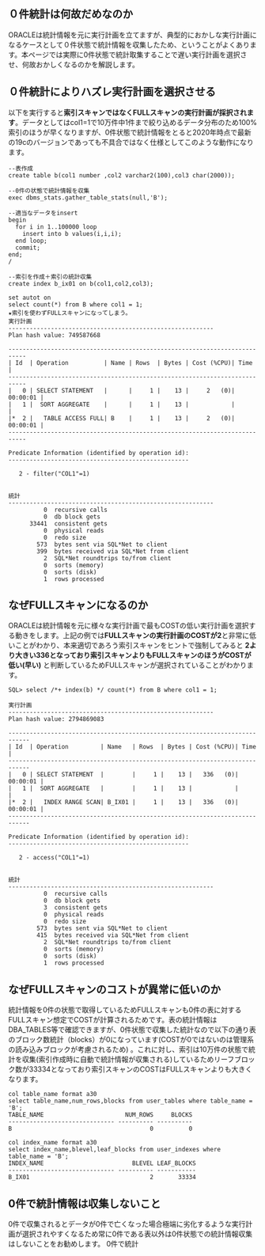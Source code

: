 ## ０件統計は何故だめなのか

ORACLEは統計情報を元に実行計画を立てますが、典型的におかしな実行計画になるケースとして０件状態で統計情報を収集したため、ということがよくあります。本ページでは実際に0件状態で統計取集することで遅い実行計画を選択させ、何故おかしくなるのかを解説します。


## ０件統計によりハズレ実行計画を選択させる
以下を実行すると**索引スキャンではなくFULLスキャンの実行計画が採択されます**。データとしてはcol1=1で10万件中1件まで絞り込めるデータ分布のため100%索引のほうが早くなりますが、0件状態で統計情報をとると2020年時点で最新の19cのバージョンであっても不具合ではなく仕様としてこのような動作になります。

    --表作成
    create table b(col1 number ,col2 varchar2(100),col3 char(2000));
    
    --0件の状態で統計情報を収集
    exec dbms_stats.gather_table_stats(null,'B');
    
    --適当なデータをinsert
    begin
      for i in 1..100000 loop
        insert into b values(i,i,i);
      end loop;
      commit;
    end;
    /
    
    --索引を作成＋索引の統計収集
    create index b_ix01 on b(col1,col2,col3);
    
    set autot on
    select count(*) from B where col1 = 1;
    ★索引を使わずFULLスキャンになってしまう。
    実行計画
    ----------------------------------------------------------
    Plan hash value: 749587668
    
    ---------------------------------------------------------------------------
    | Id  | Operation          | Name | Rows  | Bytes | Cost (%CPU)| Time     |
    ---------------------------------------------------------------------------
    |   0 | SELECT STATEMENT   |      |     1 |    13 |     2   (0)| 00:00:01 |
    |   1 |  SORT AGGREGATE    |      |     1 |    13 |            |          |
    |*  2 |   TABLE ACCESS FULL| B    |     1 |    13 |     2   (0)| 00:00:01 |
    ---------------------------------------------------------------------------
    
    Predicate Information (identified by operation id):
    ---------------------------------------------------
    
       2 - filter("COL1"=1)
    
    
    統計
    ----------------------------------------------------------
              0  recursive calls
              0  db block gets
          33441  consistent gets
              0  physical reads
              0  redo size
            573  bytes sent via SQL*Net to client
            399  bytes received via SQL*Net from client
              2  SQL*Net roundtrips to/from client
              0  sorts (memory)
              0  sorts (disk)
              1  rows processed


## なぜFULLスキャンになるのか

ORACLEは統計情報を元に様々な実行計画で最もCOSTの低い実行計画を選択する動きをします。上記の例では**FULLスキャンの実行計画のCOSTが2**と非常に低いことがわかり、本来適切であろう索引スキャンをヒントで強制してみると **2より大きい336となっており索引スキャンよりもFULLスキャンのほうがCOSTが低い(早い)** と判断しているためFULLスキャンが選択されていることがわかります。

    SQL> select /*+ index(b) */ count(*) from B where col1 = 1;
    
    実行計画
    ----------------------------------------------------------
    Plan hash value: 2794869083
    
    ----------------------------------------------------------------------------
    | Id  | Operation         | Name   | Rows  | Bytes | Cost (%CPU)| Time     |
    ----------------------------------------------------------------------------
    |   0 | SELECT STATEMENT  |        |     1 |    13 |   336   (0)| 00:00:01 |
    |   1 |  SORT AGGREGATE   |        |     1 |    13 |            |          |
    |*  2 |   INDEX RANGE SCAN| B_IX01 |     1 |    13 |   336   (0)| 00:00:01 |
    ----------------------------------------------------------------------------
    
    Predicate Information (identified by operation id):
    ---------------------------------------------------
    
       2 - access("COL1"=1)
    
    
    統計
    ----------------------------------------------------------
              0  recursive calls
              0  db block gets
              3  consistent gets
              0  physical reads
              0  redo size
            573  bytes sent via SQL*Net to client
            415  bytes received via SQL*Net from client
              2  SQL*Net roundtrips to/from client
              0  sorts (memory)
              0  sorts (disk)
              1  rows processed

## なぜFULLスキャンのコストが異常に低いのか

統計情報を0件の状態で取得しているためFULLスキャンも0件の表に対するFULLスキャン想定でCOSTが計算されるためです。表の統計情報はDBA_TABLES等で確認できますが、0件状態で収集した統計なので以下の通り表のブロック数統計（blocks）が0になっています(COSTが0ではないのは管理系の読み込みブロックが考慮されるため)
。これに対し、索引は10万件の状態で統計を収集(索引作成時に自動で統計情報が収集される)しているためリーフブロック数が33334となっており索引スキャンのCOSTはFULLスキャンよりも大きくなります。

    col table_name format a30
    select table_name,num_rows,blocks from user_tables where table_name = 'B';
    TABLE_NAME                       NUM_ROWS     BLOCKS
    ------------------------------ ---------- ----------
    B                                       0          0
    
    col index_name format a30
    select index_name,blevel,leaf_blocks from user_indexes where table_name = 'B';
    INDEX_NAME                         BLEVEL LEAF_BLOCKS
    ------------------------------ ---------- -----------
    B_IX01                                  2       33334


## 0件で統計情報は収集しないこと

0件で収集されるとデータが0件で亡くなった場合極端に劣化するような実行計画が選択されやすくなるため常に0件である表以外は0件状態での統計情報収集はしないことをお勧めします。
0件で統計

<!--stackedit_data:
eyJoaXN0b3J5IjpbLTg3NTgyNzA1LDY0MjQzMjI1LC03NTc0OT
Q0NDksMjU5MzI1NTk3LC01MDA2MDM4OTMsMTA3MTkxMTg1Mywx
MzQzMjU5MzQ1XX0=
-->